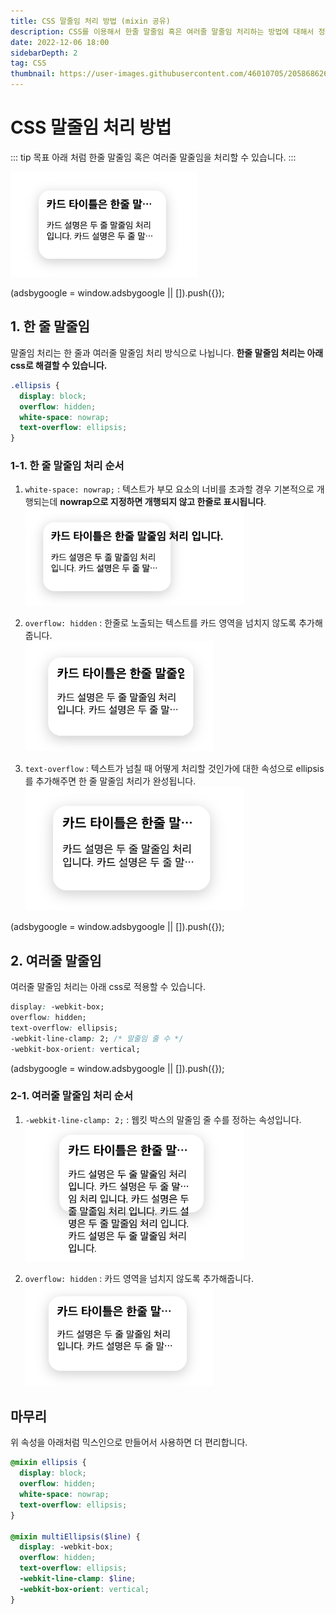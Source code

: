 ```yaml
---
title: CSS 말줄임 처리 방법 (mixin 공유)
description: CSS를 이용해서 한줄 말줄임 혹은 여러줄 말줄임 처리하는 방법에 대해서 정리합니다.
date: 2022-12-06 18:00
sidebarDepth: 2
tag: CSS
thumbnail: https://user-images.githubusercontent.com/46010705/205868626-569ca669-3582-417b-a5e3-1fd20c5a1ebb.png
---
```


# CSS 말줄임 처리 방법

::: tip 목표
아래 처럼 한줄 말줄임 혹은 여러줄 말줄임을 처리할 수 있습니다.
:::

<img src="./img/1.png" width="300" />

<component is="script" src="https://pagead2.googlesyndication.com/pagead/js/adsbygoogle.js?client=ca-pub-4877378276818686" crossorigin="anonymous" async></component>

<!-- ui-log 수평형 -->

<ins class="adsbygoogle"
     style="display:block"
     data-ad-client="ca-pub-4877378276818686"
     data-ad-slot="9743150776"
     data-ad-format="auto"
     data-full-width-responsive="true"></ins>
<component is="script">
(adsbygoogle = window.adsbygoogle || []).push({});
</component>

## 1. 한 줄 말줄임

말줄임 처리는 한 줄과 여러줄 말줄임 처리 방식으로 나뉩니다.
**한줄 말줄임 처리는 아래 css로 해결할 수 있습니다.**

```css
.ellipsis {
  display: block;
  overflow: hidden;
  white-space: nowrap;
  text-overflow: ellipsis;
}
```

### 1-1. 한 줄 말줄임 처리 순서

1. `white-space: nowrap;` : 텍스트가 부모 요소의 너비를 초과할 경우 기본적으로 개행되는데 **nowrap으로 지정하면 개행되지 않고 한줄로 표시됩니다**. <br> <img src="./img/2.png" width="350" />

2. `overflow: hidden` : 한줄로 노출되는 텍스트를 카드 영역을 넘치지 않도록 추가해줍니다. <br> <img src="./img/3.png" width="300" />

3. `text-overflow` : 텍스트가 넘칠 때 어떻게 처리할 것인가에 대한 속성으로 ellipsis를 추가해주면 한 줄 말줄임 처리가 완성됩니다. <br> <img src="./img/4.png" width="350" />

<component is="script" src="https://pagead2.googlesyndication.com/pagead/js/adsbygoogle.js?client=ca-pub-4877378276818686" crossorigin="anonymous" async></component>

<!-- ui-log 수평형 -->

<ins class="adsbygoogle"
     style="display:block"
     data-ad-client="ca-pub-4877378276818686"
     data-ad-slot="9743150776"
     data-ad-format="auto"
     data-full-width-responsive="true"></ins>
<component is="script">
(adsbygoogle = window.adsbygoogle || []).push({});
</component>

## 2. 여러줄 말줄임

여러줄 말줄임 처리는 아래 css로 적용할 수 있습니다.

```css
display: -webkit-box;
overflow: hidden;
text-overflow: ellipsis;
-webkit-line-clamp: 2; /* 말줄임 줄 수 */
-webkit-box-orient: vertical;
```

<component is="script" src="https://pagead2.googlesyndication.com/pagead/js/adsbygoogle.js?client=ca-pub-4877378276818686" crossorigin="anonymous" async></component>

<!-- ui-log 수평형 -->

<ins class="adsbygoogle"
     style="display:block"
     data-ad-client="ca-pub-4877378276818686"
     data-ad-slot="9743150776"
     data-ad-format="auto"
     data-full-width-responsive="true"></ins>
<component is="script">
(adsbygoogle = window.adsbygoogle || []).push({});
</component>

### 2-1. 여러줄 말줄임 처리 순서

1. `-webkit-line-clamp: 2;` : 웹킷 박스의 말줄임 줄 수를 정하는 속성입니다. <br> <img src="./img/5.png" width="350" />

2. `overflow: hidden` : 카드 영역을 넘치지 않도록 추가해줍니다. <br> <img src="./img/6.png" width="300" />

## 마무리

위 속성을 아래처럼 믹스인으로 만들어서 사용하면 더 편리합니다.

```scss
@mixin ellipsis {
  display: block;
  overflow: hidden;
  white-space: nowrap;
  text-overflow: ellipsis;
}

@mixin multiEllipsis($line) {
  display: -webkit-box;
  overflow: hidden;
  text-overflow: ellipsis;
  -webkit-line-clamp: $line;
  -webkit-box-orient: vertical;
}
```
